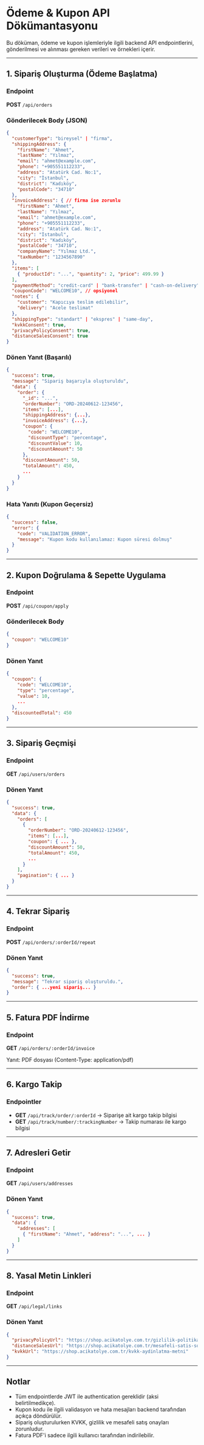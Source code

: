 # Ödeme & Kupon API Dökümantasyonu

Bu döküman, ödeme ve kupon işlemleriyle ilgili backend API endpointlerini, gönderilmesi ve alınması gereken verileri ve örnekleri içerir.

---

## 1. Sipariş Oluşturma (Ödeme Başlatma)

### Endpoint
**POST** `/api/orders`

### Gönderilecek Body (JSON)
```json
{
  "customerType": "bireysel" | "firma",
  "shippingAddress": {
    "firstName": "Ahmet",
    "lastName": "Yılmaz",
    "email": "ahmet@example.com",
    "phone": "+905551112233",
    "address": "Atatürk Cad. No:1",
    "city": "İstanbul",
    "district": "Kadıköy",
    "postalCode": "34710"
  },
  "invoiceAddress": { // firma ise zorunlu
    "firstName": "Ahmet",
    "lastName": "Yılmaz",
    "email": "ahmet@example.com",
    "phone": "+905551112233",
    "address": "Atatürk Cad. No:1",
    "city": "İstanbul",
    "district": "Kadıköy",
    "postalCode": "34710",
    "companyName": "Yılmaz Ltd.",
    "taxNumber": "1234567890"
  },
  "items": [
    { "productId": "...", "quantity": 2, "price": 499.99 }
  ],
  "paymentMethod": "credit-card" | "bank-transfer" | "cash-on-delivery",
  "couponCode": "WELCOME10", // opsiyonel
  "notes": {
    "customer": "Kapıcıya teslim edilebilir",
    "delivery": "Acele teslimat"
  },
  "shippingType": "standart" | "ekspres" | "same-day",
  "kvkkConsent": true,
  "privacyPolicyConsent": true,
  "distanceSalesConsent": true
}
```

### Dönen Yanıt (Başarılı)
```json
{
  "success": true,
  "message": "Sipariş başarıyla oluşturuldu",
  "data": {
    "order": {
      "_id": "...",
      "orderNumber": "ORD-20240612-123456",
      "items": [...],
      "shippingAddress": {...},
      "invoiceAddress": {...},
      "coupon": {
        "code": "WELCOME10",
        "discountType": "percentage",
        "discountValue": 10,
        "discountAmount": 50
      },
      "discountAmount": 50,
      "totalAmount": 450,
      ...
    }
  }
}
```

### Hata Yanıtı (Kupon Geçersiz)
```json
{
  "success": false,
  "error": {
    "code": "VALIDATION_ERROR",
    "message": "Kupon kodu kullanılamaz: Kupon süresi dolmuş"
  }
}
```

---

## 2. Kupon Doğrulama & Sepette Uygulama

### Endpoint
**POST** `/api/coupon/apply`

### Gönderilecek Body
```json
{
  "coupon": "WELCOME10"
}
```

### Dönen Yanıt
```json
{
  "coupon": {
    "code": "WELCOME10",
    "type": "percentage",
    "value": 10,
    ...
  },
  "discountedTotal": 450
}
```

---

## 3. Sipariş Geçmişi

### Endpoint
**GET** `/api/users/orders`

### Dönen Yanıt
```json
{
  "success": true,
  "data": {
    "orders": [
      {
        "orderNumber": "ORD-20240612-123456",
        "items": [...],
        "coupon": { ... },
        "discountAmount": 50,
        "totalAmount": 450,
        ...
      }
    ],
    "pagination": { ... }
  }
}
```

---

## 4. Tekrar Sipariş

### Endpoint
**POST** `/api/orders/:orderId/repeat`

### Dönen Yanıt
```json
{
  "success": true,
  "message": "Tekrar sipariş oluşturuldu.",
  "order": { ...yeni sipariş... }
}
```

---

## 5. Fatura PDF İndirme

### Endpoint
**GET** `/api/orders/:orderId/invoice`

Yanıt: PDF dosyası (Content-Type: application/pdf)

---

## 6. Kargo Takip

### Endpointler
- **GET** `/api/track/order/:orderId` → Siparişe ait kargo takip bilgisi
- **GET** `/api/track/number/:trackingNumber` → Takip numarası ile kargo bilgisi

---

## 7. Adresleri Getir

### Endpoint
**GET** `/api/users/addresses`

### Dönen Yanıt
```json
{
  "success": true,
  "data": {
    "addresses": [
      { "firstName": "Ahmet", "address": "...", ... }
    ]
  }
}
```

---

## 8. Yasal Metin Linkleri

### Endpoint
**GET** `/api/legal/links`

### Dönen Yanıt
```json
{
  "privacyPolicyUrl": "https://shop.acikatolye.com.tr/gizlilik-politikasi",
  "distanceSalesUrl": "https://shop.acikatolye.com.tr/mesafeli-satis-sozlesmesi",
  "kvkkUrl": "https://shop.acikatolye.com.tr/kvkk-aydinlatma-metni"
}
```

---

## Notlar
- Tüm endpointlerde JWT ile authentication gereklidir (aksi belirtilmedikçe).
- Kupon kodu ile ilgili validasyon ve hata mesajları backend tarafından açıkça döndürülür.
- Sipariş oluşturulurken KVKK, gizlilik ve mesafeli satış onayları zorunludur.
- Fatura PDF'i sadece ilgili kullanıcı tarafından indirilebilir. 